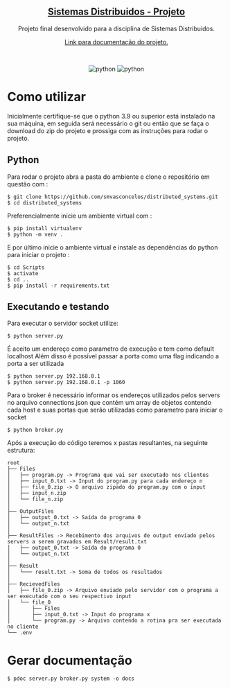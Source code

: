 <!-- PROJECT LOGO -->
<br />
<p align="center">
  <a href="https://github.com/smvasconcelos/tictactoe">
	<h2 align="center">Sistemas Distribuidos - Projeto</h2>
  </a>
  <p align="center">
    Projeto final desenvolvido para a disciplina de Sistemas Distribuidos.
    <br />
  </p>
  <p align="center"><a href="https://smvasconcelos.github.io/distributed_systems/"> Link para documentação do projeto. <a/></p>
	<br />
</p>

<p align="center" >
	<img alt="python" src="https://badges.aleen42.com/src/python.svg">
	<img alt="python" src="https://img.shields.io/badge/3.9-python-blue">
 </p>


# Como utilizar

Inicialmente certifique-se que o python 3.9 ou superior está instalado na sua máquina, em seguida será necessário o git ou então que se faça o download do zip do projeto e prossiga com as instruções para rodar o projeto.

## Python

Para rodar o projeto abra a pasta do ambiente e clone o repositório em questão com :

```
$ git clone https://github.com/smvasconcelos/distributed_systems.git
$ cd distributed_systems
```


Preferencialmente inicie um ambiente virtual com :

```
$ pip install virtualenv
$ python -m venv .
```

E por último inicie o ambiente virtual e instale as dependências do python para iniciar o projeto :

```
$ cd Scripts
$ activate
$ cd ..
$ pip install -r requirements.txt
```

## Executando e testando

Para executar o servidor socket utilize:

```
$ python server.py
```

É aceito um endereço como parametro de execução e tem como default localhost
Além disso é possível passar a porta como uma flag indicando a porta a ser utilizada

```
$ python server.py 192.168.0.1
$ python server.py 192.168.0.1 -p 1060
```
Para o broker é necessário informar os endereços utilizados pelos servers no arquivo
connections.json que contém um array de objetos contendo cada host e suas portas
que serão utilizadas como parametro para iniciar o socket
```
$ python broker.py
```
Após a execução do código teremos x pastas resultantes, na seguinte estrutura:

	root
	├── Files
	│   ├── program.py -> Programa que vai ser executado nos clientes
	│   ├── input_0.txt -> Input do program.py para cada endereço n
	│   ├── file_0.zip -> O arquivo zipado do program.py com o input
	│   ├── input_n.zip
	│   └── file_n.zip
	│
	├── OutputFiles
	│   ├── output_0.txt -> Saída do programa 0
	│   └── output_n.txt
	│
	├── ResultFiles -> Recebimento dos arquivos de output enviado pelos servers a serem gravados em Result/result.txt
	│   ├── output_0.txt -> Saída do programa 0
	│   └── output_n.txt
	│
	├── Result
	│   └─── result.txt -> Soma de todos os resultados
	│
	├── RecievedFiles
	│   ├── file_0.zip -> Arquivo enviado pelo servidor com o programa a ser executado com o seu respectivo input
	│   └── file_0
	│       ├── Files
	│       ├── input_0.txt -> Input do programa x
	│       └── program.py -> Arquivo contendo a rotina pra ser executada no cliente
	└── .env


# Gerar documentação

```
$ pdoc server.py broker.py system -o docs
```
